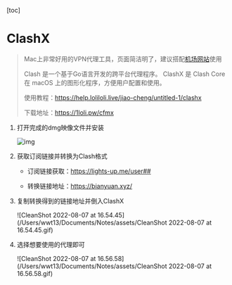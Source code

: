 [toc]

# ClashX

>   Mac上非常好用的VPN代理工具，页面简洁明了，建议搭配[机场网站](https://lights-up.me/)使用
>
>   Clash 是一个基于Go语言开发的跨平台代理程序。 ClashX 是 Clash Core 在 macOS 上的图形化程序，方便用户配置和使用。
>
>   使用教程：https://help.loliloli.live/jiao-cheng/untitled-1/clashx
>
>   下载地址：https://1loli.pw/cfmx

1.   打开完成的dmg映像文件并安装

     ![img](/Users/wwt13/Documents/Notes/assets/assets%2F-MJ1y1XnJx_66NtD2R1x%2F-MW-nFI3yj8m3moIpY27%2F-MW-nt8tKNjxQTujWVbZ%2Fimage.png)

2.   获取订阅链接并转换为Clash格式

     -   订阅链接获取：https://lights-up.me/user##

     -   转换链接地址：https://bianyuan.xyz/

3.   复制转换得到的链接地址并倒入ClashX

     ![CleanShot 2022-08-07 at 16.54.45](/Users/wwt13/Documents/Notes/assets/CleanShot 2022-08-07 at 16.54.45.gif)

4.   选择想要使用的代理即可

     ![CleanShot 2022-08-07 at 16.56.58](/Users/wwt13/Documents/Notes/assets/CleanShot 2022-08-07 at 16.56.58.gif)